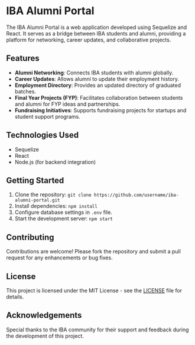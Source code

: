 # IBA Alumni Portal

The IBA Alumni Portal is a web application developed using Sequelize and React. It serves as a bridge between IBA students and alumni, providing a platform for networking, career updates, and collaborative projects.

## Features

- **Alumni Networking**: Connects IBA students with alumni globally.
- **Career Updates**: Allows alumni to update their employment history.
- **Employment Directory**: Provides an updated directory of graduated batches.
- **Final Year Projects (FYP)**: Facilitates collaboration between students and alumni for FYP ideas and partnerships.
- **Fundraising Initiatives**: Supports fundraising projects for startups and student support programs.

## Technologies Used

- Sequelize
- React
- Node.js (for backend integration)

## Getting Started

1. Clone the repository: `git clone https://github.com/username/iba-alumni-portal.git`
2. Install dependencies: `npm install`
3. Configure database settings in `.env` file.
4. Start the development server: `npm start`

## Contributing

Contributions are welcome! Please fork the repository and submit a pull request for any enhancements or bug fixes.

## License

This project is licensed under the MIT License - see the [LICENSE](LICENSE) file for details.

## Acknowledgements

Special thanks to the IBA community for their support and feedback during the development of this project.
